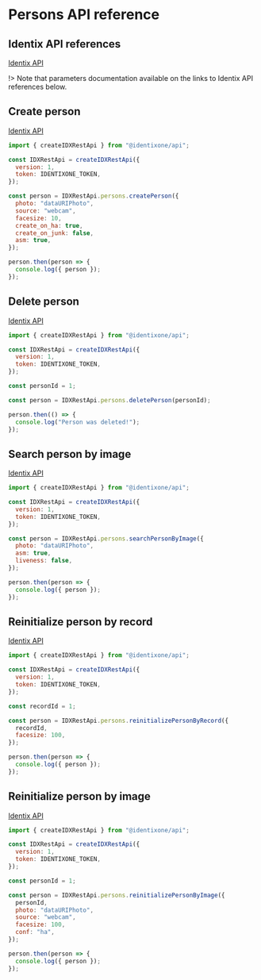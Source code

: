 # Persons API reference

## Identix API references

[Identix API](https://kb.identix.one/#/personas)

!> Note that parameters documentation available on the links to Identix API references below.

## Create person

[Identix API](https://kb.identix.one/#/personas?id=persona-creation-with-an-image)

```js
import { createIDXRestApi } from "@identixone/api";

const IDXRestApi = createIDXRestApi({
  version: 1,
  token: IDENTIXONE_TOKEN,
});

const person = IDXRestApi.persons.createPerson({
  photo: "dataURIPhoto",
  source: "webcam",
  facesize: 10,
  create_on_ha: true,
  create_on_junk: false,
  asm: true,
});

person.then(person => {
  console.log({ person });
});
```

## Delete person

[Identix API](https://kb.identix.one/#/personas?id=persona-removal-from-the-database)

```js
import { createIDXRestApi } from "@identixone/api";

const IDXRestApi = createIDXRestApi({
  version: 1,
  token: IDENTIXONE_TOKEN,
});

const personId = 1;

const person = IDXRestApi.persons.deletePerson(personId);

person.then(() => {
  console.log("Person was deleted!");
});
```

## Search person by image

[Identix API](https://kb.identix.one/#/personas?id=persona-search-by-image)

```js
import { createIDXRestApi } from "@identixone/api";

const IDXRestApi = createIDXRestApi({
  version: 1,
  token: IDENTIXONE_TOKEN,
});

const person = IDXRestApi.persons.searchPersonByImage({
  photo: "dataURIPhoto",
  asm: true,
  liveness: false,
});

person.then(person => {
  console.log({ person });
});
```

## Reinitialize person by record

[Identix API](https://kb.identix.one/#/personas?id=reinitialization-by-record)

```js
import { createIDXRestApi } from "@identixone/api";

const IDXRestApi = createIDXRestApi({
  version: 1,
  token: IDENTIXONE_TOKEN,
});

const recordId = 1;

const person = IDXRestApi.persons.reinitializePersonByRecord({
  recordId,
  facesize: 100,
});

person.then(person => {
  console.log({ person });
});
```

## Reinitialize person by image

[Identix API](https://kb.identix.one/#/personas?id=reinitialization-by-image)

```js
import { createIDXRestApi } from "@identixone/api";

const IDXRestApi = createIDXRestApi({
  version: 1,
  token: IDENTIXONE_TOKEN,
});

const personId = 1;

const person = IDXRestApi.persons.reinitializePersonByImage({
  personId,
  photo: "dataURIPhoto",
  source: "webcam",
  facesize: 100,
  conf: "ha",
});

person.then(person => {
  console.log({ person });
});
```
